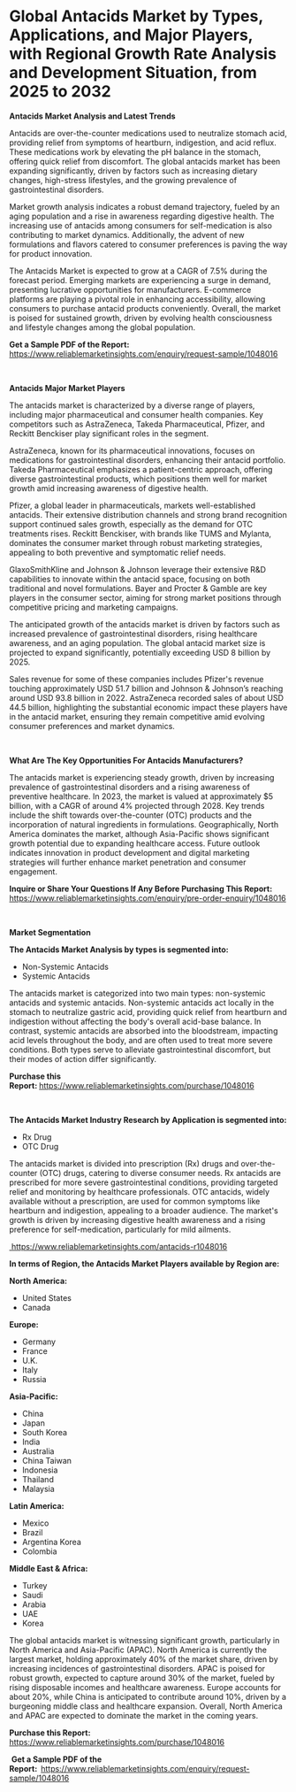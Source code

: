 <p><h1>Global Antacids Market by Types, Applications, and Major Players, with Regional Growth Rate Analysis and Development Situation, from 2025 to 2032</h1></p><p><strong>Antacids Market Analysis and Latest Trends</strong></p>
<p><p>Antacids are over-the-counter medications used to neutralize stomach acid, providing relief from symptoms of heartburn, indigestion, and acid reflux. These medications work by elevating the pH balance in the stomach, offering quick relief from discomfort. The global antacids market has been expanding significantly, driven by factors such as increasing dietary changes, high-stress lifestyles, and the growing prevalence of gastrointestinal disorders.</p><p>Market growth analysis indicates a robust demand trajectory, fueled by an aging population and a rise in awareness regarding digestive health. The increasing use of antacids among consumers for self-medication is also contributing to market dynamics. Additionally, the advent of new formulations and flavors catered to consumer preferences is paving the way for product innovation.</p><p>The Antacids Market is expected to grow at a CAGR of 7.5% during the forecast period. Emerging markets are experiencing a surge in demand, presenting lucrative opportunities for manufacturers. E-commerce platforms are playing a pivotal role in enhancing accessibility, allowing consumers to purchase antacid products conveniently. Overall, the market is poised for sustained growth, driven by evolving health consciousness and lifestyle changes among the global population.</p></p>
<p><strong>Get a Sample PDF of the Report:&nbsp;</strong> <a href="https://www.reliablemarketinsights.com/enquiry/request-sample/1048016?utm_campaign=3446&utm_medium=2&utm_source=Github&utm_content=ia&utm_term=19042025&utm_id=antacids">https://www.reliablemarketinsights.com/enquiry/request-sample/1048016</a></p>
<p>&nbsp;</p>
<p><strong>Antacids Major Market Players</strong></p>
<p><p>The antacids market is characterized by a diverse range of players, including major pharmaceutical and consumer health companies. Key competitors such as AstraZeneca, Takeda Pharmaceutical, Pfizer, and Reckitt Benckiser play significant roles in the segment.</p><p>AstraZeneca, known for its pharmaceutical innovations, focuses on medications for gastrointestinal disorders, enhancing their antacid portfolio. Takeda Pharmaceutical emphasizes a patient-centric approach, offering diverse gastrointestinal products, which positions them well for market growth amid increasing awareness of digestive health.</p><p>Pfizer, a global leader in pharmaceuticals, markets well-established antacids. Their extensive distribution channels and strong brand recognition support continued sales growth, especially as the demand for OTC treatments rises. Reckitt Benckiser, with brands like TUMS and Mylanta, dominates the consumer market through robust marketing strategies, appealing to both preventive and symptomatic relief needs.</p><p>GlaxoSmithKline and Johnson & Johnson leverage their extensive R&D capabilities to innovate within the antacid space, focusing on both traditional and novel formulations. Bayer and Procter & Gamble are key players in the consumer sector, aiming for strong market positions through competitive pricing and marketing campaigns.</p><p>The anticipated growth of the antacids market is driven by factors such as increased prevalence of gastrointestinal disorders, rising healthcare awareness, and an aging population. The global antacid market size is projected to expand significantly, potentially exceeding USD 8 billion by 2025.</p><p>Sales revenue for some of these companies includes Pfizer's revenue touching approximately USD 51.7 billion and Johnson & Johnson’s reaching around USD 93.8 billion in 2022. AstraZeneca recorded sales of about USD 44.5 billion, highlighting the substantial economic impact these players have in the antacid market, ensuring they remain competitive amid evolving consumer preferences and market dynamics.</p></p>
<p>&nbsp;</p>
<p><strong>What Are The Key Opportunities For Antacids Manufacturers?</strong></p>
<p><p>The antacids market is experiencing steady growth, driven by increasing prevalence of gastrointestinal disorders and a rising awareness of preventive healthcare. In 2023, the market is valued at approximately $5 billion, with a CAGR of around 4% projected through 2028. Key trends include the shift towards over-the-counter (OTC) products and the incorporation of natural ingredients in formulations. Geographically, North America dominates the market, although Asia-Pacific shows significant growth potential due to expanding healthcare access. Future outlook indicates innovation in product development and digital marketing strategies will further enhance market penetration and consumer engagement.</p></p>
<p><strong>Inquire or Share Your Questions If Any Before Purchasing This Report:</strong> <a href="https://www.reliablemarketinsights.com/enquiry/pre-order-enquiry/1048016?utm_campaign=3446&utm_medium=2&utm_source=Github&utm_content=ia&utm_term=19042025&utm_id=antacids">https://www.reliablemarketinsights.com/enquiry/pre-order-enquiry/1048016</a></p>
<p>&nbsp;</p>
<p><strong>Market Segmentation</strong></p>
<p><strong>The Antacids Market Analysis by types is segmented into:</strong></p>
<p><ul><li>Non-Systemic Antacids</li><li>Systemic Antacids</li></ul></p>
<p><p>The antacids market is categorized into two main types: non-systemic antacids and systemic antacids. Non-systemic antacids act locally in the stomach to neutralize gastric acid, providing quick relief from heartburn and indigestion without affecting the body's overall acid-base balance. In contrast, systemic antacids are absorbed into the bloodstream, impacting acid levels throughout the body, and are often used to treat more severe conditions. Both types serve to alleviate gastrointestinal discomfort, but their modes of action differ significantly.</p></p>
<p><strong>Purchase this Report:&nbsp;</strong><a href="https://www.reliablemarketinsights.com/purchase/1048016?utm_campaign=3446&utm_medium=2&utm_source=Github&utm_content=ia&utm_term=19042025&utm_id=antacids">https://www.reliablemarketinsights.com/purchase/1048016</a></p>
<p>&nbsp;</p>
<p><strong>The Antacids Market Industry Research by Application is segmented into:</strong></p>
<p><ul><li>Rx Drug</li><li>OTC Drug</li></ul></p>
<p><p>The antacids market is divided into prescription (Rx) drugs and over-the-counter (OTC) drugs, catering to diverse consumer needs. Rx antacids are prescribed for more severe gastrointestinal conditions, providing targeted relief and monitoring by healthcare professionals. OTC antacids, widely available without a prescription, are used for common symptoms like heartburn and indigestion, appealing to a broader audience. The market's growth is driven by increasing digestive health awareness and a rising preference for self-medication, particularly for mild ailments.</p></p>
<p><a href="https://www.reliablemarketinsights.com/antacids-r1048016?utm_campaign=3446&utm_medium=2&utm_source=Github&utm_content=ia&utm_term=19042025&utm_id=antacids">&nbsp;https://www.reliablemarketinsights.com/antacids-r1048016</a></p>
<p><strong>In terms of Region, the Antacids Market Players available by Region are:</strong></p>
<p>
    <p> <strong> North America: </strong>
        <ul>
            <li>United States</li>
            <li>Canada</li>
        </ul>
        </p> 
    <p> <strong> Europe: </strong>
        <ul>
            <li>Germany</li>
            <li>France</li>
            <li>U.K.</li>
            <li>Italy</li>
            <li>Russia</li>
        </ul>
        </p> 
    <p> <strong> Asia-Pacific: </strong>
        <ul>
            <li>China</li>
            <li>Japan</li>
            <li>South Korea</li>
            <li>India</li>
            <li>Australia</li>
            <li>China Taiwan</li>
            <li>Indonesia</li>
            <li>Thailand</li>
            <li>Malaysia</li>
        </ul>
        </p> 
    <p> <strong> Latin America: </strong>
        <ul>
            <li>Mexico</li>
            <li>Brazil</li>
            <li>Argentina Korea</li>
            <li>Colombia</li>
        </ul>
        </p> 
    <p> <strong> Middle East & Africa: </strong>
        <ul>
            <li>Turkey</li>
            <li>Saudi</li>
            <li>Arabia</li>
            <li>UAE</li>
            <li>Korea</li>
        </ul>
    </p>
    </p>
<p><p>The global antacids market is witnessing significant growth, particularly in North America and Asia-Pacific (APAC). North America is currently the largest market, holding approximately 40% of the market share, driven by increasing incidences of gastrointestinal disorders. APAC is poised for robust growth, expected to capture around 30% of the market, fueled by rising disposable incomes and healthcare awareness. Europe accounts for about 20%, while China is anticipated to contribute around 10%, driven by a burgeoning middle class and healthcare expansion. Overall, North America and APAC are expected to dominate the market in the coming years.</p></p>
<p><strong>Purchase this Report: </strong><a href="https://www.reliablemarketinsights.com/purchase/1048016?utm_campaign=3446&utm_medium=2&utm_source=Github&utm_content=ia&utm_term=19042025&utm_id=antacids">https://www.reliablemarketinsights.com/purchase/1048016</a></p>
<p>&nbsp;<strong>Get a Sample PDF of the Report:&nbsp;&nbsp;</strong><a href="https://www.reliablemarketinsights.com/enquiry/request-sample/1048016?utm_campaign=3446&utm_medium=2&utm_source=Github&utm_content=ia&utm_term=19042025&utm_id=antacids">https://www.reliablemarketinsights.com/enquiry/request-sample/1048016</a></p>
<p><strong></strong></p>
<p><p></p><p></p><p></p></p>